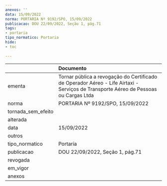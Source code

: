 ```yaml
---
anexos: ''
data: 15/09/2022
norma: PORTARIA Nº 9192/SPO, 15/09/2022
publicacao: DOU 22/09/2022, Seção 1, pág.71
tags:
- portaria
tipo_normatico: Portaria
hide: 
- toc 
 
---
```


|                    | Documento                                                                                                                           |
|:-------------------|:------------------------------------------------------------------------------------------------------------------------------------|
| ementa             | Tornar pública a revogação do Certificado de Operador Aéreo - Life Airtaxi - Serviços de Transporte Aéreo de Pessoas ou Cargas Ltda |
| norma              | PORTARIA Nº 9192/SPO, 15/09/2022                                                                                                    |
| tornada_sem_efeito |                                                                                                                                     |
| alterada           |                                                                                                                                     |
| data               | 15/09/2022                                                                                                                          |
| outros             |                                                                                                                                     |
| tipo_normatico     | Portaria                                                                                                                            |
| publicacao         | DOU 22/09/2022, Seção 1, pág.71                                                                                                     |
| revogada           |                                                                                                                                     |
| em_vigor           |                                                                                                                                     |
| anexos             |                                                                                                                                     |